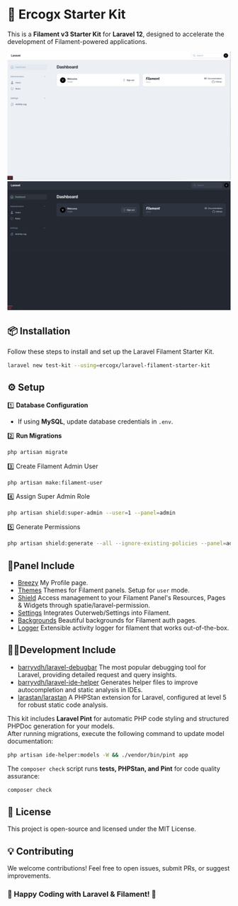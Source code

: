 # 🚀 Ercogx Starter Kit

This is a **Filament v3 Starter Kit** for **Laravel 12**, designed to accelerate the development of Filament-powered applications.

![](https://raw.githubusercontent.com/ercogx/laravel-filament-starter-kit/main/preview-white.png)
![](https://raw.githubusercontent.com/ercogx/laravel-filament-starter-kit/main/preview.png)

## 📦 Installation

Follow these steps to install and set up the Laravel Filament Starter Kit.

```bash
laravel new test-kit --using=ercogx/laravel-filament-starter-kit
```

## ⚙️ Setup

1️⃣ **Database Configuration**
- If using **MySQL**, update database credentials in `.env`.

2️⃣ **Run Migrations**
```bash
php artisan migrate
````

3️⃣ Create Filament Admin User
```bash
php artisan make:filament-user
```

4️⃣ Assign Super Admin Role
```bash
php artisan shield:super-admin --user=1 --panel=admin
```

5️⃣ Generate Permissions
```bash
php artisan shield:generate --all --ignore-existing-policies --panel=admin
```

## 🌟Panel Include 

- [Breezy](https://filamentphp.com/plugins/jeffgreco-breezy) My Profile page.
- [Themes](https://filamentphp.com/plugins/hasnayeen-themes) Themes for Filament panels. Setup for `user` mode.
- [Shield](https://filamentphp.com/plugins/bezhansalleh-shield) Access management to your Filament Panel's Resources, Pages & Widgets through spatie/laravel-permission.
- [Settings](https://filamentphp.com/plugins/outerweb-settings) Integrates Outerweb/Settings into Filament.
- [Backgrounds](https://filamentphp.com/plugins/swisnl-backgrounds) Beautiful backgrounds for Filament auth pages.
- [Logger](https://filamentphp.com/plugins/z3d0x-logger) Extensible activity logger for filament that works out-of-the-box.

## 🧑‍💻Development Include

- [barryvdh/laravel-debugbar](https://github.com/barryvdh/laravel-debugbar) The most popular debugging tool for Laravel, providing detailed request and query insights.
- [barryvdh/laravel-ide-helper](https://github.com/barryvdh/laravel-ide-helper) Generates helper files to improve autocompletion and static analysis in IDEs.
- [larastan/larastan](https://github.com/larastan/larastan) A PHPStan extension for Laravel, configured at level 5 for robust static code analysis.

This kit includes **Laravel Pint** for automatic PHP code styling and structured PHPDoc generation for your models.  
After running migrations, execute the following command to update model documentation:

```bash
php artisan ide-helper:models -W && ./vendor/bin/pint app 
```

The `composer check` script runs **tests, PHPStan, and Pint** for code quality assurance:
```bash
composer check
```

## 📜 License

This project is open-source and licensed under the MIT License.

## 💡 Contributing

We welcome contributions! Feel free to open issues, submit PRs, or suggest improvements.


### 🚀 Happy Coding with Laravel & Filament! 🎉
